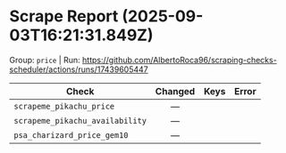 # Scrape Report (2025-09-03T16:21:31.849Z)

Group: `price`  |  Run: https://github.com/AlbertoRoca96/scraping-checks-scheduler/actions/runs/17439605447

| Check | Changed | Keys | Error |
|---|:---:|:--|:--|
| `scrapeme_pikachu_price` | — |  |  |
| `scrapeme_pikachu_availability` | — |  |  |
| `psa_charizard_price_gem10` | — |  |  |
